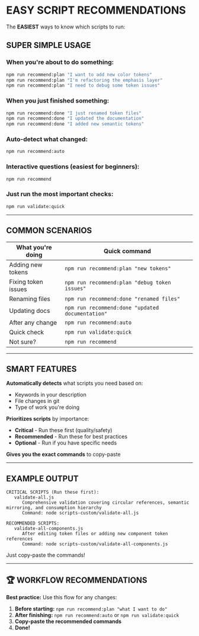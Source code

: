 # EASY SCRIPT RECOMMENDATIONS

The **EASIEST** ways to know which scripts to run:

## **SUPER SIMPLE USAGE**

### **When you're about to do something:**
```bash
npm run recommend:plan "I want to add new color tokens"
npm run recommend:plan "I'm refactoring the emphasis layer"
npm run recommend:plan "I need to debug some token issues"
```

### **When you just finished something:**
```bash
npm run recommend:done "I just renamed token files"
npm run recommend:done "I updated the documentation"
npm run recommend:done "I added new semantic tokens"
```

### **Auto-detect what changed:**
```bash
npm run recommend:auto
```

### **Interactive questions (easiest for beginners):**
```bash
npm run recommend
```

### **Just run the most important checks:**
```bash
npm run validate:quick
```

---

## **COMMON SCENARIOS**

| **What you're doing** | **Quick command** |
|---------------------|------------------|
| Adding new tokens | `npm run recommend:plan "new tokens"` |
| Fixing token issues | `npm run recommend:plan "debug token issues"` |
| Renaming files | `npm run recommend:done "renamed files"` |
| Updating docs | `npm run recommend:done "updated documentation"` |
| After any change | `npm run recommend:auto` |
| Quick check | `npm run validate:quick` |
| Not sure? | `npm run recommend` |

---

## **SMART FEATURES**

**Automatically detects** what scripts you need based on:
- Keywords in your description
- File changes in git
- Type of work you're doing

**Prioritizes scripts** by importance:
- **Critical** - Run these first (quality/safety)
- **Recommended** - Run these for best practices
- **Optional** - Run if you have specific needs

**Gives you the exact commands** to copy-paste

---

## **EXAMPLE OUTPUT**

```
CRITICAL SCRIPTS (Run these first):
   validate-all.js
      Comprehensive validation covering circular references, semantic mirroring, and consumption hierarchy
      Command: node scripts-custom/validate-all.js

RECOMMENDED SCRIPTS:
   validate-all-components.js
      After editing token files or adding new component token references
      Command: node scripts-custom/validate-all-components.js
```

Just copy-paste the commands!

---

## 🏆 **WORKFLOW RECOMMENDATIONS**

**Best practice:** Use this flow for any changes:

1. **Before starting:** `npm run recommend:plan "what I want to do"`
2. **After finishing:** `npm run recommend:auto` or `npm run validate:quick`
3. **Copy-paste the recommended commands**
4. **Done!**
